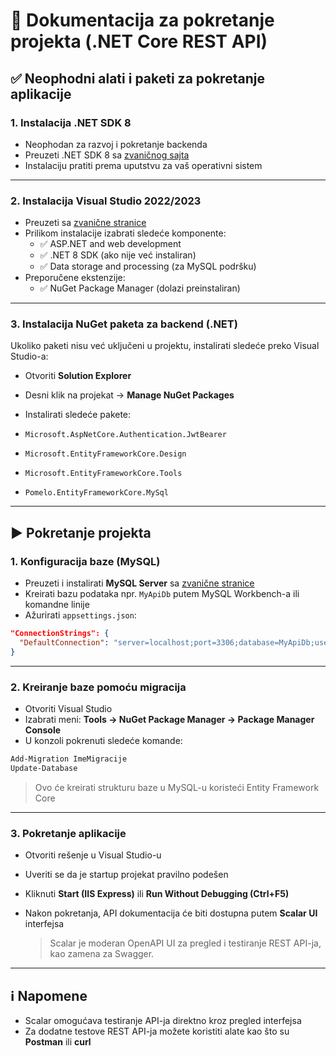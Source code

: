 # 📘 Dokumentacija za pokretanje projekta (.NET Core REST API)

## ✅ Neophodni alati i paketi za pokretanje aplikacije

### 1. Instalacija .NET SDK 8

- Neophodan za razvoj i pokretanje backenda
- Preuzeti .NET SDK 8 sa [zvaničnog sajta](https://dotnet.microsoft.com/en-us/download/dotnet/8.0)
- Instalaciju pratiti prema uputstvu za vaš operativni sistem

---

### 2. Instalacija Visual Studio 2022/2023

- Preuzeti sa [zvanične stranice](https://visualstudio.microsoft.com/)
- Prilikom instalacije izabrati sledeće komponente:
  - ✅ ASP.NET and web development
  - ✅ .NET 8 SDK (ako nije već instaliran)
  - ✅ Data storage and processing (za MySQL podršku)
- Preporučene ekstenzije:
  - ✅ NuGet Package Manager (dolazi preinstaliran)

---

### 3. Instalacija NuGet paketa za backend (.NET)

Ukoliko paketi nisu već uključeni u projektu, instalirati sledeće preko Visual Studio-a:

- Otvoriti **Solution Explorer**
- Desni klik na projekat → **Manage NuGet Packages**
- Instalirati sledeće pakete:

- `Microsoft.AspNetCore.Authentication.JwtBearer`
- `Microsoft.EntityFrameworkCore.Design`
- `Microsoft.EntityFrameworkCore.Tools`
- `Pomelo.EntityFrameworkCore.MySql`

---

## ▶️ Pokretanje projekta

### 1. Konfiguracija baze (MySQL)

- Preuzeti i instalirati **MySQL Server** sa [zvanične stranice](https://dev.mysql.com/downloads/mysql/)
- Kreirati bazu podataka npr. `MyApiDb` putem MySQL Workbench-a ili komandne linije
- Ažurirati `appsettings.json`:

```json
"ConnectionStrings": {
  "DefaultConnection": "server=localhost;port=3306;database=MyApiDb;user=root;password=lozinka"
}
```

---

### 2. Kreiranje baze pomoću migracija

- Otvoriti Visual Studio
- Izabrati meni: **Tools → NuGet Package Manager → Package Manager Console**
- U konzoli pokrenuti sledeće komande:

```powershell
Add-Migration ImeMigracije
Update-Database
```

> Ovo će kreirati strukturu baze u MySQL-u koristeći Entity Framework Core

---

### 3. Pokretanje aplikacije

- Otvoriti rešenje u Visual Studio-u
- Uveriti se da je startup projekat pravilno podešen
- Kliknuti **Start (IIS Express)** ili **Run Without Debugging (Ctrl+F5)**

- Nakon pokretanja, API dokumentacija će biti dostupna putem **Scalar UI** interfejsa

  > Scalar je moderan OpenAPI UI za pregled i testiranje REST API-ja, kao zamena za Swagger.

---

## ℹ️ Napomene

- Scalar omogućava testiranje API-ja direktno kroz pregled interfejsa
- Za dodatne testove REST API-ja možete koristiti alate kao što su **Postman** ili **curl**

